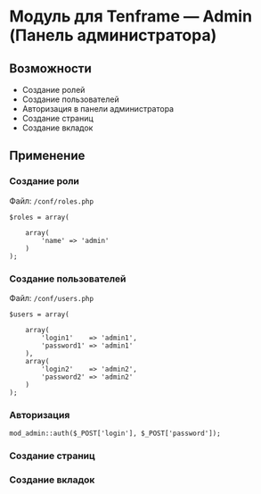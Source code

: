 # Модуль для Tenframe &mdash; Admin (Панель администратора)

## Возможности
- Создание ролей
- Создание пользователей
- Авторизация в панели администратора
- Создание страниц
- Создание вкладок


## Применение


### Создание роли

Файл: `/conf/roles.php`

	$roles = array(
		
		array(
			'name' => 'admin'
		)
	);


### Создание пользователей

Файл: `/conf/users.php`

	$users = array(
		
		array(
			'login1'    => 'admin1',
			'password1' => 'admin1'
		),
		array(
			'login2'    => 'admin2',
			'password2' => 'admin2'
		)
	);


### Авторизация

	mod_admin::auth($_POST['login'], $_POST['password']);

### Создание страниц

### Создание вкладок
